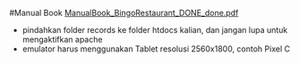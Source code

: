 #Manual Book
[ManualBook_BingoRestaurant_DONE_done.pdf](https://github.com/AndikaP876/self_ordering_kiosk_android_studio/files/13562210/ManualBook_BingoRestaurant_DONE_done.pdf)

- pindahkan folder records ke folder htdocs kalian, dan jangan lupa untuk mengaktifkan apache
- emulator harus menggunakan Tablet resolusi 2560x1800, contoh Pixel C
